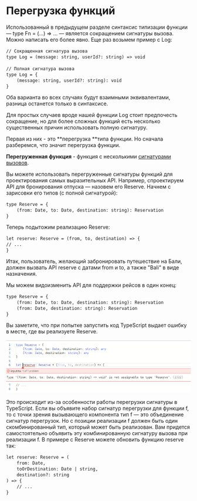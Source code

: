 # Перегрузка функций

Использованный в предыдущем разделе синтаксис типизации функции — type Fn = (…) => … — является сокращением сигнатуры вызова. Можно написать его более явно. Еще раз возьмем пример с Log:

```
// Сокращенная сигнатура вызова
type Log = (message: string, userId?: string) => void

// Полная сигнатура вызова
type Log = {
    (message: string, userId?: string): void
}
```

Оба варианта во всех случаях будут взаимными эквивалентами, разница останется только в синтаксисе.

Для простых случаев вроде нашей функции Log стоит предпочесть сокращение, но для более сложных функций есть несколько существенных причин использовать полную сигнатуру.

Первая из них - это **перегрузка **типа функции. Но сначала разберемся, что значит перегрузка функции.

**Перегруженная функция** - функция с несколькими [сигнатурами вызовов](./#signatury-vyzovov-tip-funkcii).

Вы можете использовать перегруженные сигнатуры функций для проектирования самых выразительных API. Например, спроектируем API для бронирования отпуска — назовем его Reserve. Начнем с зарисовки его типов (с полной сигнатурой):

```
type Reserve = {
    (from: Date, to: Date, destination: string): Reservation
}
```

Теперь подытожим реализацию Reserve:

```
let reserve: Reserve = (from, to, destination) => {
// ...
}
```

Итак, пользователь, желающий забронировать путешествие на Бали, должен вызвать API reserve с датами from и to, а также "Bali" в виде назначения.

Мы можем видоизменить API для поддержки рейсов в один конец:

```
type Reserve = {
    (from: Date, to: Date, destination: string): Reservation
    (from: Date, destination: string): Reservation
}
```

Вы заметите, что при попытке запустить код TypeScript выдает ошибку в месте, где вы реализуете Reserve.

![Ошибка типа при упущении комбинированной сигнатуры перегрузки](<../.gitbook/assets/image (1).png>)

Это происходит из-за особенности работы перегрузки сигнатуры в TypeScript. Если вы объявите набор сигнатур перегрузки для функции f, то с точки зрения вызывающего компонента тип f — это объединение сигнатур перегрузок. Но с позиции реализации f должен быть один скомбинированный тип, который может быть реализован. Вам придется самостоятельно объявить эту комбинированную сигнатуру вызова при реализации f. В примере с Reserve можете обновить функцию reserve так:

```
let reserve: Reserve = (
    from: Date,
    toOrDestination: Date | string,
    destination?: string
) => {
    // ...
}
```
